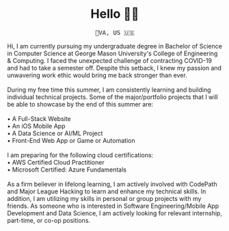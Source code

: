 <!--Greeting & Headline-->

<h1 align="center">
    Hello 👋🏼
</h1>


<!--
<h3 align="center">
  <samp>
    CS @ GMU | Student at CodePath.Org
  </samp>
</h3>

<hr>

-->

<!--About Me: Location, Sentences
<h3 align="center">
  <samp>
    About Me
  </samp>
</h3>
-->
<p align="center">
  <samp>
  📍VA, US 🇺🇸
  </samp>
</p>

<p align="left">
  Hi, I am currently pursuing my undergraduate degree in Bachelor of Science in Computer Science at George Mason University's College of Engineering & Computing. I faced the unexpected challenge of contracting COVID-19 and had to take a semester off. Despite this setback, I knew my passion and unwavering work ethic would bring me back stronger than ever.
  <br>
  <br>
    During my free time this summer, I am consistently learning and building individual technical projects. Some of the major/portfolio projects that I will be able to showcase by the end of this summer are:<br>
  <br>
    • A Full-Stack Website<br>
    • An iOS Mobile App<br>
    • A Data Science or AI/ML Project<br>
    • Front-End Web App or Game or Automation<br>
  <br>
    I am preparing for the following cloud certifications:<br>
    • AWS Certified Cloud Practitioner<br>
    • Microsoft Certified: Azure Fundamentals<br>
  <br>
  As a firm believer in lifelong learning, I am actively involved with CodePath and Major League Hacking to learn and enhance my technical skills. In addition, I am utilizing my skills in personal or group projects with my friends. As someone who is interested in Software Engineering/Mobile App Development and Data Science, I am actively looking for relevant internship, part-time, or co-op positions.

</p>

<!-- HIDDEN SECTIONS -->

<!--Skills: Languages, Frameworks, Libraries, Tools-->
<!--
<h3 align="center">
  <samp>
  Languages and Tools
  </samp>
</h3>
-->

<!--
<p align="center">
  
<a href="https://www.python.org" target="_blank" rel="noreferrer">
<img src="https://raw.githubusercontent.com/devicons/devicon/master/icons/python/python-original.svg" alt="python" width="40" height="40"/> </a>
  
<a href="https://www.w3.org/html/" target="_blank" rel="noreferrer">
<img src="https://raw.githubusercontent.com/devicons/devicon/master/icons/html5/html5-original-wordmark.svg" alt="html5" width="40" height="40"/> </a>

<a href="https://www.w3schools.com/css/" target="_blank" rel="noreferrer">
<img src="https://raw.githubusercontent.com/devicons/devicon/master/icons/css3/css3-original-wordmark.svg" alt="css3" width="40" height="40"/> </a>  

<a href="https://developer.mozilla.org/en-US/docs/Web/JavaScript" target="_blank" rel="noreferrer">
<img src="https://raw.githubusercontent.com/devicons/devicon/master/icons/javascript/javascript-original.svg" alt="javascript" width="40" height="40"/> </a>
  
<a href="https://reactjs.org/" target="_blank" rel="noreferrer">
<img src="https://raw.githubusercontent.com/devicons/devicon/master/icons/react/react-original-wordmark.svg" alt="react.js" width="40" height="40"/> </a>
  
<a href="https://www.java.com" target="_blank" rel="noreferrer">
<img src="https://raw.githubusercontent.com/devicons/devicon/master/icons/java/java-original.svg" alt="java" width="40" height="40"/> </a>
  
<a href="https://developer.apple.com/swift/" target="_blank" rel="noreferrer">
<img src="https://raw.githubusercontent.com/devicons/devicon/master/icons/swift/swift-original.svg" alt="swift" width="40" height="40"/> </a>
  
<a href="https://reactnative.dev/" target="_blank" rel="noreferrer">
<img src="https://reactnative.dev/img/header_logo.svg" alt="reactnative" width="40" height="40"/> </a>
  
<a href="https://aws.amazon.com" target="_blank" rel="noreferrer">
<img src="https://raw.githubusercontent.com/devicons/devicon/master/icons/amazonwebservices/amazonwebservices-original-wordmark.svg" alt="aws" width="40" height="40"/> </a>
  
<a href="https://azure.microsoft.com/en-in/" target="_blank" rel="noreferrer">
<img src="https://www.vectorlogo.zone/logos/microsoft_azure/microsoft_azure-icon.svg" alt="azure" width="40" height="40"/> </a>
  
<a href="https://www.docker.com/" target="_blank" rel="noreferrer">
<img src="https://raw.githubusercontent.com/devicons/devicon/master/icons/docker/docker-original-wordmark.svg" alt="docker" width="40" height="40"/> </a> 

<a href="https://www.figma.com/" target="_blank" rel="noreferrer">
<img src="https://www.vectorlogo.zone/logos/figma/figma-icon.svg" alt="figma" width="40" height="40"/> </a>
  
<a href="https://firebase.google.com/" target="_blank" rel="noreferrer">
<img src="https://www.vectorlogo.zone/logos/firebase/firebase-icon.svg" alt="firebase" width="40" height="40"/> </a>
  
<a href="https://www.mysql.com/" target="_blank" rel="noreferrer">
<img src="https://raw.githubusercontent.com/devicons/devicon/master/icons/mysql/mysql-original-wordmark.svg" alt="mysql" width="40" height="40"/> </a>
  
<a href="https://pandas.pydata.org/" target="_blank" rel="noreferrer">
<img src="https://raw.githubusercontent.com/devicons/devicon/2ae2a900d2f041da66e950e4d48052658d850630/icons/pandas/pandas-original.svg" alt="pandas" width="40" height="40"/> </a>
  
<a href="https://www.postgresql.org" target="_blank" rel="noreferrer">
<img src="https://raw.githubusercontent.com/devicons/devicon/master/icons/postgresql/postgresql-original-wordmark.svg" alt="postgresql" width="40" height="40"/> </a>
  
<a href="https://seaborn.pydata.org/" target="_blank" rel="noreferrer">
<img src="https://seaborn.pydata.org/_images/logo-mark-lightbg.svg" alt="seaborn" width="40" height="40"/> </a>

</p>
-->

<!--GitHub Streaks-->
<!--
<p align="center">
  <img align="center" src="https://github-readme-streak-stats.herokuapp.com/?user=mohammed-76&" alt="mohammed-76" />
</p>
-->



<!--LeetCode Profile-->
<!--
<p align="center">
  <img align="center" src="https://leetcard.jacoblin.cool/mohammed-76" />
</p>
-->

<!--Socials-->
<!--
<h3 align="center">
  Connect With Me
</h3>
-->

<!--
<p align="center">

<a href="https://linkedin.com/in/mohammed-76" target="blank">
<img align="center" src="https://upload.wikimedia.org/wikipedia/commons/thumb/c/ca/LinkedIn_logo_initials.png/800px-LinkedIn_logo_initials.png" alt="mohammed-76" height="30" width="30" />
</a>

<a href="https://replit.com/@mohammed-76" target="blank">
<img align="center" src="https://upload.wikimedia.org/wikipedia/commons/thumb/7/78/New_Replit_Logo.svg/1200px-New_Replit_Logo.svg.png" alt="Replit.com Logo" height="35" width="33" />
</a>
  
<a href="https://www.hackerrank.com/mohammed76" target="blank">
<img align="center" src="https://res.cloudinary.com/crunchbase-production/image/upload/lqlkg85sw4sgmp2xvznh" alt="mohammed76" height="30" width="30" /></a>

<a href="https://www.leetcode.com/mohammed-76" target="blank">
<img align="center" src="https://cdn.iconscout.com/icon/free/png-256/free-leetcode-3521542-2944960.png" alt="mohammed-76" height="30" width="35" />
</a>
-->
</p>
